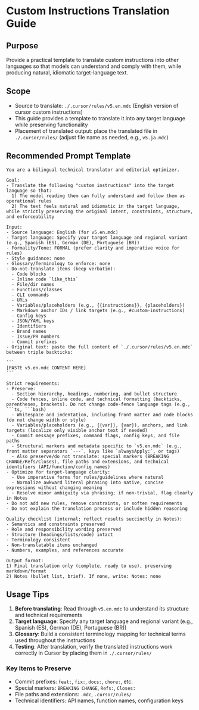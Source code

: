  # Custom Instructions Translation Guide

## Purpose
Provide a practical template to translate custom instructions into other languages so that models can understand and comply with them, while producing natural, idiomatic target-language text.

## Scope
- Source to translate: `./.cursor/rules/v5.en.mdc` (English version of cursor custom instructions)
- This guide provides a template to translate it into any target language while preserving functionality
- Placement of translated output: place the translated file in `./.cursor/rules/` (adjust file name as needed, e.g., `v5.ja.mdc`)

## Recommended Prompt Template

````text
You are a bilingual technical translator and editorial optimizer.

Goal:
- Translate the following "custom instructions" into the target language so that:
  1) The model reading them can fully understand and follow them as operational rules
  2) The text feels natural and idiomatic in the target language, while strictly preserving the original intent, constraints, structure, and enforceability

Input:
- Source language: English (for v5.en.mdc)
- Target language: Specify your target language and regional variant (e.g., Spanish (ES), German (DE), Portuguese (BR))
- Formality/Tone: FORMAL (prefer clarity and imperative voice for rules)
- Style guidance: none
- Glossary/Terminology to enforce: none
- Do-not-translate items (keep verbatim):
  - Code blocks
  - Inline code `like_this`
  - File/dir names
  - Functions/classes
  - CLI commands
  - URLs
  - Variables/placeholders (e.g., {{instructions}}, {placeholders})
  - Markdown anchor IDs / link targets (e.g., #custom-instructions)
  - Config keys
  - JSON/YAML keys
  - Identifiers
  - Brand names
  - Issue/PR numbers
  - Commit prefixes
- Original text: paste the full content of `./.cursor/rules/v5.en.mdc` between triple backticks:

```
[PASTE v5.en.mdc CONTENT HERE]
```

Strict requirements:
- Preserve:
  - Section hierarchy, headings, numbering, and bullet structure
  - Code fences, inline code, and technical formatting (backticks, parentheses, brackets). Do not change code-fence language tags (e.g., ```ts, ```bash)
  - Whitespace and indentation, including front matter and code blocks (do not change width or style)
  - Variables/placeholders (e.g., {{var}}, {var}), anchors, and link targets (localize only visible anchor text if needed)
  - Commit message prefixes, command flags, config keys, and file paths
  - Structural markers and metadata specific to `v5.en.mdc` (e.g., front matter separators `---`, keys like `alwaysApply:`, or tags)
  - Also preserve/do not translate: special markers (BREAKING CHANGE/Refs/Closes), file paths and extensions, and technical identifiers (API/function/config names)
- Optimize for target-language clarity:
  - Use imperative forms for rules/guidelines where natural
  - Normalize awkward literal phrasing into native, concise expressions without changing meaning
  - Resolve minor ambiguity via phrasing; if non-trivial, flag clearly in Notes
- Do not add new rules, remove constraints, or soften requirements
- Do not explain the translation process or include hidden reasoning

Quality checklist (internal; reflect results succinctly in Notes):
- Semantics and constraints preserved
- Role and responsibility wording preserved
- Structure (headings/lists/code) intact
- Terminology consistent
- Non-translatable items unchanged
- Numbers, examples, and references accurate

Output format:
1) Final translation only (complete, ready to use), preserving markdown/format
2) Notes (bullet list, brief). If none, write: Notes: none
````

## Usage Tips

1. **Before translating**: Read through `v5.en.mdc` to understand its structure and technical requirements
2. **Target language**: Specify any target language and regional variant (e.g., Spanish (ES), German (DE), Portuguese (BR))
3. **Glossary**: Build a consistent terminology mapping for technical terms used throughout the instructions
4. **Testing**: After translation, verify the translated instructions work correctly in Cursor by placing them in `./.cursor/rules/`



### Key Items to Preserve
- Commit prefixes: `feat:`, `fix:`, `docs:`, `chore:`, etc.
- Special markers: `BREAKING CHANGE`, `Refs:`, `Closes:`
- File paths and extensions: `.mdc`, `.cursor/rules/`
- Technical identifiers: API names, function names, configuration keys